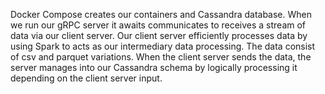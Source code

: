 Docker Compose creates our containers and Cassandra database. When we run our gRPC server it awaits communicates to receives a stream of data via our client server.
Our client server efficiently processes data by using Spark to acts as our intermediary data processing. The data consist of csv and parquet variations.
When the client server sends the data, the server manages into our Cassandra schema by logically processing it depending on the client server input. 
